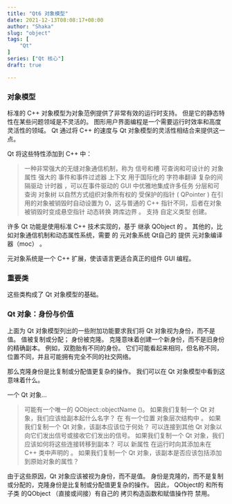 ```yaml
---
title: "Qt6 对象模型"
date: 2021-12-13T08:08:17+08:00
author: "Shaka"
slug: "object"
tags: [
    "Qt"
]
series: ["Qt 核心"] 
draft: true

---
```


### 对象模型

标准的 C++ 对象模型为对象范例提供了非常有效的运行时支持。 但是它的静态特性在某些问题领域是不灵活的。 图形用户界面编程是一个需要运行时效率和高度灵活性的领域。 Qt 通过将 C++ 的速度与 Qt 对象模型的灵活性相结合来提供这一点。

Qt 将这些特性添加到 C++ 中：

> 一种非常强大的无缝对象通信机制，称为 信号和槽
> 可查询和可设计的 对象属性
> 强大的 事件和事件过滤器
> 上下文 用于国际化的 字符串翻译
> 复杂的间隔驱动 计时器 ，可以在事件驱动的 GUI 中优雅地集成许多任务
> 分层和可查询 对象树 以自然方式组织对象所有权的
> 受保护的指针 ( QPointer ) 在引用的对象被销毁时自动设置为 0，这与普通的 C++ 指针不同，后者在对象被销毁时变成悬空指针
>  动态转换 跨库边界 。
> 支持 自定义类型 创建。

许多 Qt 功能是使用标准 C++ 技术实现的，基于 继承 QObject 的 。 其他的，比如对象通信机制和动态属性系统，需要 的 元对象系统 Qt自己的 提供 元对象编译器（moc） 。

元对象系统是一个 C++ 扩展，使该语言更适合真正的组件 GUI 编程。

### 重要类

这些类构成了 Qt 对象模型的基础。


### Qt 对象：身份与价值

上面为 Qt 对象模型列出的一些附加功能要求我们将 Qt 对象视为身份，而不是值。 值被复制或分配； 身份被克隆。 克隆意味着创建一个新身份，而不是旧身份的精确副本。 例如，双胞胎有不同的身份。 它们可能看起来相同，但名称不同，位置不同，并且可能拥有完全不同的社交网络。

那么克隆身份是比复制或分配值更复杂的操作。 我们可以在 Qt 对象模型中看到这意味着什么。

一个 Qt 对象...

> 可能有一个唯一的 QObject::objectName ()。 如果我们复制一个 Qt 对象，我们应该给副本起什么名字？
> 在 有一个位置 对象层次结构中 。 如果我们复制一个 Qt 对象，该副本应该位于何处？
> 可以连接到其他 Qt 对象以向它们发出信号或接收它们发出的信号。 如果我们复制一个 Qt 对象，我们应该如何将这些连接转移到副本？
> 可以 新属性 在运行时向其添加未在 C++ 类中声明的 。 如果我们复制一个 Qt 对象，该副本是否应该包括添加到原始对象的属性？

由于这些原因，Qt 对象应该被视为身份，而不是值。 身份是克隆的，而不是复制或分配的，克隆身份是比复制或分配值更复杂的操作。 因此， QObject的 和所有子类 的QObject （直接或间接）有自己的 拷贝构造函数和赋值操作符 禁用。
